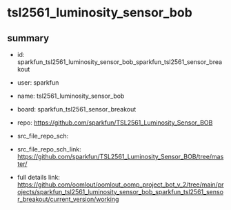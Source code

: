 # tsl2561_luminosity_sensor_bob
 
## summary 
* id: sparkfun_tsl2561_luminosity_sensor_bob_sparkfun_tsl2561_sensor_breakout
* user: sparkfun
* name: tsl2561_luminosity_sensor_bob
* board: sparkfun_tsl2561_sensor_breakout
* repo: https://github.com/sparkfun/TSL2561_Luminosity_Sensor_BOB



* src_file_repo_sch: 
* src_file_repo_sch_link: https://github.com/sparkfun/TSL2561_Luminosity_Sensor_BOB/tree/master/
* full details link: https://github.com/oomlout/oomlout_oomp_project_bot_v_2/tree/main/projects/sparkfun_tsl2561_luminosity_sensor_bob_sparkfun_tsl2561_sensor_breakout/current_version/working  







